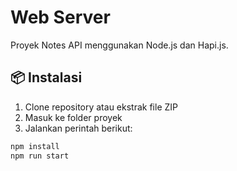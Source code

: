 # Web Server

Proyek Notes API menggunakan Node.js dan Hapi.js.

## 📦 Instalasi

1. Clone repository atau ekstrak file ZIP
2. Masuk ke folder proyek
3. Jalankan perintah berikut:

```bash
npm install
npm run start
